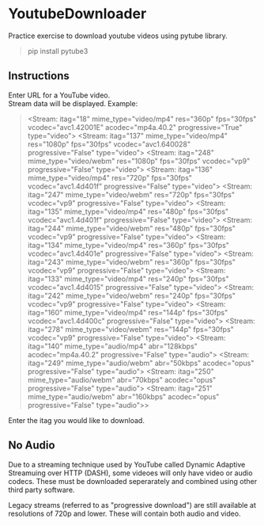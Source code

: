 # YoutubeDownloader
Practice exercise to download youtube videos using pytube library.

>pip install pytube3

## Instructions  
Enter URL for a YouTube video.  
Stream data will be displayed. Example:
><Stream: itag="18" mime_type="video/mp4" res="360p" fps="30fps" vcodec="avc1.42001E" acodec="mp4a.40.2" progressive="True" type="video">
<Stream: itag="137" mime_type="video/mp4" res="1080p" fps="30fps" vcodec="avc1.640028" progressive="False" type="video">
<Stream: itag="248" mime_type="video/webm" res="1080p" fps="30fps" vcodec="vp9" progressive="False" type="video">
<Stream: itag="136" mime_type="video/mp4" res="720p" fps="30fps" vcodec="avc1.4d401f" progressive="False" type="video">
<Stream: itag="247" mime_type="video/webm" res="720p" fps="30fps" vcodec="vp9" progressive="False" type="video">
<Stream: itag="135" mime_type="video/mp4" res="480p" fps="30fps" vcodec="avc1.4d401f" progressive="False" type="video">
<Stream: itag="244" mime_type="video/webm" res="480p" fps="30fps" vcodec="vp9" progressive="False" type="video">
<Stream: itag="134" mime_type="video/mp4" res="360p" fps="30fps" vcodec="avc1.4d401e" progressive="False" type="video">
<Stream: itag="243" mime_type="video/webm" res="360p" fps="30fps" vcodec="vp9" progressive="False" type="video">
<Stream: itag="133" mime_type="video/mp4" res="240p" fps="30fps" vcodec="avc1.4d4015" progressive="False" type="video">
<Stream: itag="242" mime_type="video/webm" res="240p" fps="30fps" vcodec="vp9" progressive="False" type="video">
<Stream: itag="160" mime_type="video/mp4" res="144p" fps="30fps" vcodec="avc1.4d400c" progressive="False" type="video">
<Stream: itag="278" mime_type="video/webm" res="144p" fps="30fps" vcodec="vp9" progressive="False" type="video">
<Stream: itag="140" mime_type="audio/mp4" abr="128kbps" acodec="mp4a.40.2" progressive="False" type="audio">
<Stream: itag="249" mime_type="audio/webm" abr="50kbps" acodec="opus" progressive="False" type="audio">
<Stream: itag="250" mime_type="audio/webm" abr="70kbps" acodec="opus" progressive="False" type="audio">
><Stream: itag="251" mime_type="audio/webm" abr="160kbps" acodec="opus" progressive="False" type="audio">>

Enter the itag you would like to download.

## No Audio  
Due to a streaming technique used by YouTube called Dynamic Adaptive Streamuing over HTTP (DASH), some videoes will only have video or audio codecs. These must be downloaded seperarately and combined using other third party software.

Legacy streams (referred to as "progressive download") are still available at resolutions of 720p and lower. These will contain both audio and video. 
